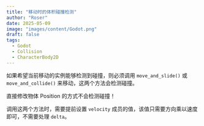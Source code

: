 ```yaml
---
title: "移动时的体积碰撞检测"
author: "Roser"
date: 2025-05-09
image: "images/content/Godot.png"
draft: false
tags:
  - Godot
  - Collision
  - CharacterBody2D
---
```

如果希望当前移动的实例能够检测到碰撞，则必须调用 `move_and_slide()` 或 `move_and_collide()` 来移动，这两个方法会检测碰撞。

直接修改物体 Position 的方式不会检测碰撞！

调用这两个方法时，需要提前设置 `velocity` 成员的值，该值只需要方向乘以速度即可，不需要处理 `delta`。